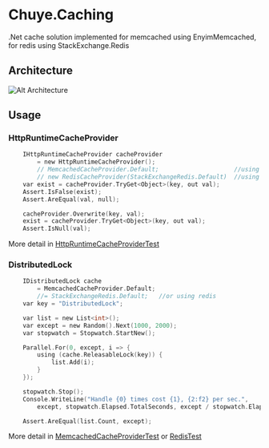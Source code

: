 # Chuye.Caching
.Net cache solution implemented for memcached using EnyimMemcached, for redis using StackExchange.Redis

## Architecture

![Alt Architecture](https://raw.githubusercontent.com/jusfr/Chuye.Caching/release/doc/architecture.png "Architecture")

## Usage

### HttpRuntimeCacheProvider

```c
    IHttpRuntimeCacheProvider cacheProvider 
        = new HttpRuntimeCacheProvider();
        // MemcachedCacheProvider.Default;                     //using memcached, load from configuration
        // new RedisCacheProvider(StackExchangeRedis.Default)  //using redis, load from configuration
    var exist = cacheProvider.TryGet<Object>(key, out val);
    Assert.IsFalse(exist);
    Assert.AreEqual(val, null);

    cacheProvider.Overwrite(key, val);
    exist = cacheProvider.TryGet<Object>(key, out val);
    Assert.IsNull(val);
```


More detail in [HttpRuntimeCacheProviderTest](src/Chuye.Caching.Tests/HttpRuntimeCache/HttpRuntimeCacheProviderTest.cs)

### DistributedLock

```c
    IDistributedLock cache 
        = MemcachedCacheProvider.Default; 
        //= StackExchangeRedis.Default;   //or using redis
    var key = "DistributedLock";

    var list = new List<int>();
    var except = new Random().Next(1000, 2000);
    var stopwatch = Stopwatch.StartNew();

    Parallel.For(0, except, i => {
        using (cache.ReleasableLock(key)) {
            list.Add(i);
        }
    });

    stopwatch.Stop();
    Console.WriteLine("Handle {0} times cost {1}, {2:f2} per sec.",
        except, stopwatch.Elapsed.TotalSeconds, except / stopwatch.Elapsed.TotalSeconds);

    Assert.AreEqual(list.Count, except);
```

More detail in [MemcachedCacheProviderTest](src/Chuye.Caching.Tests/Memcached/MemcachedCacheProviderTest.cs)
  or [RedisTest](src/Chuye.Caching.Tests/Redis/RedisTest.cs)